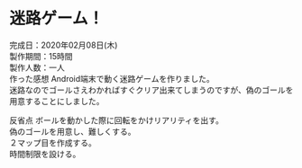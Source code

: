 # 迷路ゲーム！  
完成日：2020年02月08日(木)  
製作期間：15時間  
製作人数：一人  
作った感想
Android端末で動く迷路ゲームを作りました。<br>
迷路なのでゴールさえわかればすぐクリア出来てしまうのですが、偽のゴールを用意することにしました。<br>

反省点
ボールを動かした際に回転をかけリアリティを出す。<br>
偽のゴールを用意し、難しくする。<br>
２マップ目を作成する。<br>
時間制限を設ける。<br>
